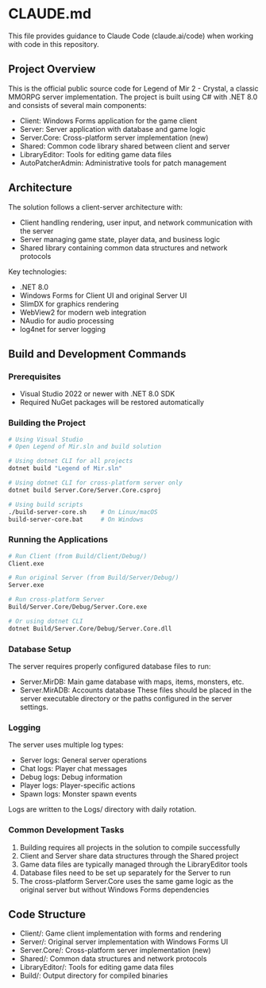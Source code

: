 # CLAUDE.md

This file provides guidance to Claude Code (claude.ai/code) when working with code in this repository.

## Project Overview

This is the official public source code for Legend of Mir 2 - Crystal, a classic MMORPG server implementation. The project is built using C# with .NET 8.0 and consists of several main components:

- Client: Windows Forms application for the game client
- Server: Server application with database and game logic
- Server.Core: Cross-platform server implementation (new)
- Shared: Common code library shared between client and server
- LibraryEditor: Tools for editing game data files
- AutoPatcherAdmin: Administrative tools for patch management

## Architecture

The solution follows a client-server architecture with:
- Client handling rendering, user input, and network communication with the server
- Server managing game state, player data, and business logic
- Shared library containing common data structures and network protocols

Key technologies:
- .NET 8.0
- Windows Forms for Client UI and original Server UI
- SlimDX for graphics rendering
- WebView2 for modern web integration
- NAudio for audio processing
- log4net for server logging

## Build and Development Commands

### Prerequisites
- Visual Studio 2022 or newer with .NET 8.0 SDK
- Required NuGet packages will be restored automatically

### Building the Project
```bash
# Using Visual Studio
# Open Legend of Mir.sln and build solution

# Using dotnet CLI for all projects
dotnet build "Legend of Mir.sln"

# Using dotnet CLI for cross-platform server only
dotnet build Server.Core/Server.Core.csproj

# Using build scripts
./build-server-core.sh    # On Linux/macOS
build-server-core.bat     # On Windows
```

### Running the Applications
```bash
# Run Client (from Build/Client/Debug/)
Client.exe

# Run original Server (from Build/Server/Debug/)
Server.exe

# Run cross-platform Server
Build/Server.Core/Debug/Server.Core.exe

# Or using dotnet CLI
dotnet Build/Server.Core/Debug/Server.Core.dll
```

### Database Setup
The server requires properly configured database files to run:
- Server.MirDB: Main game database with maps, items, monsters, etc.
- Server.MirADB: Accounts database
These files should be placed in the server executable directory or the paths configured in the server settings.

### Logging
The server uses multiple log types:
- Server logs: General server operations
- Chat logs: Player chat messages
- Debug logs: Debug information
- Player logs: Player-specific actions
- Spawn logs: Monster spawn events

Logs are written to the Logs/ directory with daily rotation.

### Common Development Tasks
1. Building requires all projects in the solution to compile successfully
2. Client and Server share data structures through the Shared project
3. Game data files are typically managed through the LibraryEditor tools
4. Database files need to be set up separately for the Server to run
5. The cross-platform Server.Core uses the same game logic as the original server but without Windows Forms dependencies

## Code Structure
- Client/: Game client implementation with forms and rendering
- Server/: Original server implementation with Windows Forms UI
- Server.Core/: Cross-platform server implementation (new)
- Shared/: Common data structures and network protocols
- LibraryEditor/: Tools for editing game data files
- Build/: Output directory for compiled binaries